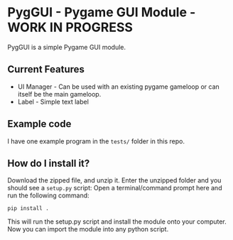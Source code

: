 # PygGUI - Pygame GUI Module - WORK IN PROGRESS
PygGUI is a simple Pygame GUI module.

## Current Features
- UI Manager - Can be used with an existing pygame gameloop or can itself be the main gameloop.
- Label - Simple text label

## Example code
I have one example program in the `tests/` folder in this repo.

## How do I install it?
Download the zipped file, and unzip it.
Enter the unzipped folder and you should see a `setup.py` script:
Open a terminal/command prompt here and run the following command:
```
pip install .
```
This will run the setup.py script and install the module onto your computer. 
Now you can import the module into any python script.

